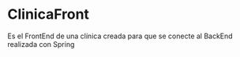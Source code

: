 # ClinicaFront
Es el FrontEnd de una clínica creada para que se conecte al BackEnd realizada con Spring
